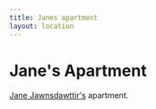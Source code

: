```yaml
---
title: Janes apartment
layout: location
---
```


# Jane's Apartment
[Jane Jawnsdawttir's](/FATE_in_the_BAWG/NPCs/Jane_Jawnsdawttir.html) apartment.